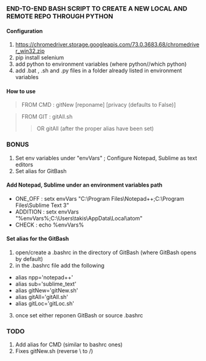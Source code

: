 ### END-TO-END BASH SCRIPT TO CREATE A NEW LOCAL AND REMOTE REPO THROUGH PYTHON


#### Configuration
1. https://chromedriver.storage.googleapis.com/73.0.3683.68/chromedriver_win32.zip
2. pip install selenium
3. add python to environment variables (where python//which python)
4. add .bat , .sh and .py files in a folder already listed in environment variables


#### How to use
> FROM CMD : gitNew [reponame] [privacy (defaults to False)]

> FROM GIT : gitAll.sh 
>>OR gitAll (after the proper alias have been set)


### BONUS
1. Set env variables under "envVars" ; Configure Notepad, Sublime as text editors
2. Set alias for GitBash


#### Add Notepad, Sublime under an environment variables path
* ONE_OFF  : setx envVars "C:\Program Files\Notepad++;C:\Program Files\Sublime Text 3"
* ADDITION : setx envVars "%envVars%;C:\Users\takis\AppData\Local\atom"
* CHECK    : echo %envVars%


#### Set alias for the GitBash
1. open/create a .bashrc in the directory of GitBash (where GitBash opens by default)
2. in the .bashrc file add the following
* alias npp='notepad++'
* alias sub='sublime_text'
* alias gitNew='gitNew.sh'
* alias gitAll='gitAll.sh'
* alias gitLoc='gitLoc.sh'
3. once set either reponen GitBash or source .bashrc


### TODO
1. Add alias for CMD (similar to bashrc ones)
2. Fixes gitNew.sh (reverse \ to /)